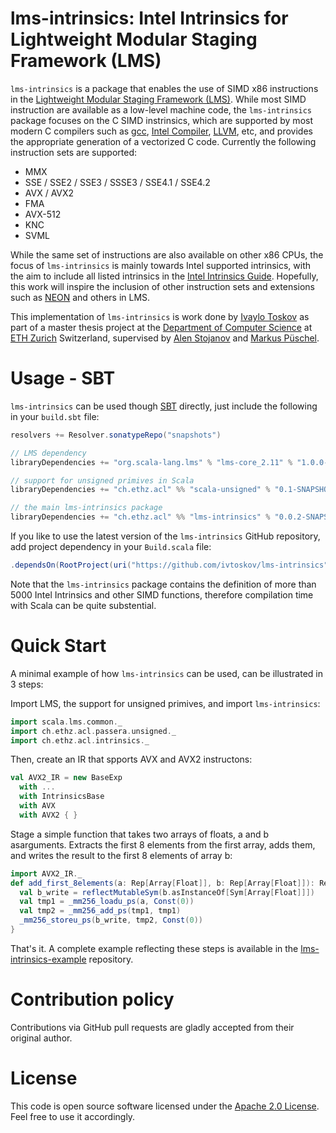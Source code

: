 # lms-intrinsics: Intel Intrinsics for Lightweight Modular Staging Framework (LMS)

`lms-intrinsics` is a package that enables the use of SIMD x86 instructions in the [Lightweight Modular Staging Framework (LMS)](https://scala-lms.github.io/). While most SIMD instruction are available as a low-level machine code, the `lms-intrinsics` package focuses on the C SIMD instrinsics, which are supported by most modern C compilers such as [gcc](https://gcc.gnu.org/), [Intel Compiler](https://software.intel.com/en-us/intel-compilers), [LLVM](http://llvm.org/), etc, and provides the appropriate generation of a vectorized C code. Currently the following instruction sets are supported:


- MMX
- SSE / SSE2 / SSE3 / SSSE3 / SSE4.1 / SSE4.2
- AVX / AVX2
- FMA
- AVX-512
- KNC
- SVML

While the same set of instructions are also available on other x86 CPUs, the focus of `lms-intrinsics` is mainly towards Intel supported intrinsics, with the aim to include all listed intrinsics in the [Intel Intrinsics Guide](https://software.intel.com/sites/landingpage/IntrinsicsGuide/). Hopefully, this work will inspire the inclusion of other instruction sets and extensions such as [NEON](https://developer.arm.com/technologies/neon/intrinsics) and others in LMS. 

This implementation of `lms-intrinsics` is work done by [Ivaylo Toskov](https://github.com/ivtoskov) as part of a master thesis project at the [Department of Computer Science](https://www.inf.ethz.ch/) at [ETH Zurich](https://www.ethz.ch/en.html) Switzerland, supervised by [Alen Stojanov](https://astojanov.github.io/) and [Markus Püschel](https://www.inf.ethz.ch/personal/markusp/). 

# Usage - SBT

`lms-intrinsics` can be used though [SBT](http://www.scala-sbt.org/) directly, just include the following in your `build.sbt` file: 

```Scala
resolvers += Resolver.sonatypeRepo("snapshots")

// LMS dependency
libraryDependencies += "org.scala-lang.lms" % "lms-core_2.11" % "1.0.0-SNAPSHOT"

// support for unsigned primives in Scala
libraryDependencies += "ch.ethz.acl" %% "scala-unsigned" % "0.1-SNAPSHOT"

// the main lms-intrinsics package
libraryDependencies += "ch.ethz.acl" %% "lms-intrinsics" % "0.0.2-SNAPSHOT"
```
If you like to use the latest version of the `lms-intrinsics` GitHub repository, add project dependency in your `Build.scala` file:

```Scala
.dependsOn(RootProject(uri("https://github.com/ivtoskov/lms-intrinsics")))
```

Note that the `lms-intrinsics` package contains the definition of more than 5000 Intel Intrinsics and other SIMD functions, therefore compilation time with Scala can be quite substential.


# Quick Start

A minimal example of how `lms-intrinsics` can be used, can be illustrated in 3 steps:

Import LMS, the support for unsigned primives, and import `lms-intrinsics`:

```Scala
import scala.lms.common._
import ch.ethz.acl.passera.unsigned._
import ch.ethz.acl.intrinsics._
```

Then, create an IR that spports AVX and AVX2 instructons:

``` Scala
val AVX2_IR = new BaseExp
  with ...
  with IntrinsicsBase
  with AVX
  with AVX2 { }
```  

Stage a simple function that takes two arrays of floats, a and b asarguments. Extracts the first 8 elements from the first array, adds them, and writes the result to the first 8 elements of array b:
  
```Scala  
import AVX2_IR._
def add_first_8elements(a: Rep[Array[Float]], b: Rep[Array[Float]]): Rep[Unit] = {
  val b_write = reflectMutableSym(b.asInstanceOf[Sym[Array[Float]]])
  val tmp1 = _mm256_loadu_ps(a, Const(0))
  val tmp2 = _mm256_add_ps(tmp1, tmp1)
  _mm256_storeu_ps(b_write, tmp2, Const(0))
}
```

That's it. A complete example reflecting these steps is available in the [lms-intrinsics-example](https://github.com/ivtoskov/lms-intrinsics-example) repository.


# Contribution policy

Contributions via GitHub pull requests are gladly accepted from their original author. 

# License

This code is open source software licensed under the [Apache 2.0 License](https://www.apache.org/licenses/LICENSE-2.0.html). Feel free to use it accordingly.
